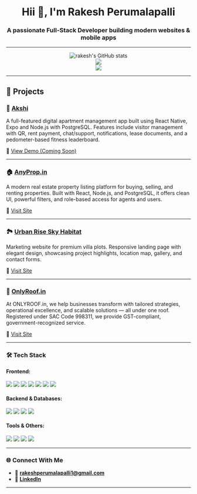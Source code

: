 <h1 align="center">Hii 👋, I'm Rakesh Perumalapalli</h1>
<h3 align="center">A passionate Full-Stack Developer building modern websites & mobile apps</h3>

---

<p align="center">
  <img src="https://github-readme-stats.vercel.app/api?username=rakesh-2507&show_icons=true&theme=tokyonight" alt="rakesh's GitHub stats" />
  <br/>
  <img src="https://github-readme-streak-stats.herokuapp.com?user=rakesh-2507&theme=tokyonight" />
  <br/>
  <img src="https://github-readme-stats.vercel.app/api/top-langs/?username=rakesh-2507&layout=compact&theme=tokyonight" />
</p>

---

## 🚀 Projects

### 🏢 [Akshi](#)
A full-featured digital apartment management app built using React Native, Expo and Node.js with PostgreSQL. Features include visitor management with QR, rent payment, chat/support, notifications, lease documents, and a pedometer-based fitness leaderboard.

🔗 [View Demo (Coming Soon)](##)

---

### 🏠 [AnyProp.in](https://anyprop.in)
A modern real estate property listing platform for buying, selling, and renting properties. Built with React, Node.js, and PostgreSQL, it offers clean UI, powerful filters, and role-based access for agents and users.

🔗 [Visit Site](https://anyprop.in)

---

### 🏞️ [Urban Rise Sky Habitat](https://www.urbanriseskyhabitat.life/)
Marketing website for premium villa plots. Responsive landing page with elegant design, showcasing project highlights, location map, gallery, and contact forms.

🔗 [Visit Site](https://www.urbanriseskyhabitat.life/)

---

### 🏢 [OnlyRoof.in](https://onlyroof.in)
At ONLYROOF.in, we help businesses transform with tailored strategies, operational excellence, and scalable solutions — all under one roof. Registered under SAC Code 998311, we provide GST-compliant, government-recognized service.

🔗 [Visit Site](https://onlyroof.in)

---

### 🛠️ Tech Stack

#### Frontend:
<p>
  <img src="https://img.shields.io/badge/HTML5-E34F26?logo=html5&logoColor=white" />
  <img src="https://img.shields.io/badge/CSS3-1572B6?logo=css3&logoColor=white" />
  <img src="https://img.shields.io/badge/JavaScript-F7DF1E?logo=javascript&logoColor=black" />
  <img src="https://img.shields.io/badge/Bootstrap-563D7C?logo=bootstrap&logoColor=white" />
  <img src="https://img.shields.io/badge/React-20232A?logo=react&logoColor=61DAFB" />
  <img src="https://img.shields.io/badge/React_Native-20232A?logo=react&logoColor=61DAFB" />
  <img src="https://img.shields.io/badge/Angular-DD0031?logo=angular&logoColor=white" />
</p>

#### Backend & Databases:
<p>
  <img src="https://img.shields.io/badge/Node.js-339933?logo=node.js&logoColor=white" />
  <img src="https://img.shields.io/badge/Express.js-000000?logo=express&logoColor=white" />
  <img src="https://img.shields.io/badge/PostgreSQL-4169E1?logo=postgresql&logoColor=white" />
  <img src="https://img.shields.io/badge/MongoDB-47A248?logo=mongodb&logoColor=white" />
</p>

#### Tools & Others:
<p>
  <img src="https://img.shields.io/badge/JWT-black?logo=jsonwebtokens&logoColor=white" />
  <img src="https://img.shields.io/badge/REST%20API-02569B?logo=api&logoColor=white" />
  <img src="https://img.shields.io/badge/Expo-000020?logo=expo&logoColor=white" />
  <img src="https://img.shields.io/badge/GitHub-181717?logo=github&logoColor=white" />
</p>

---

### 🌐 Connect With Me

- 📧 **rakeshperumalapalli1@gmail.com**
- 🔗 [**LinkedIn**](https://www.linkedin.com/in/rakesh-perumalapalli725/)

---

